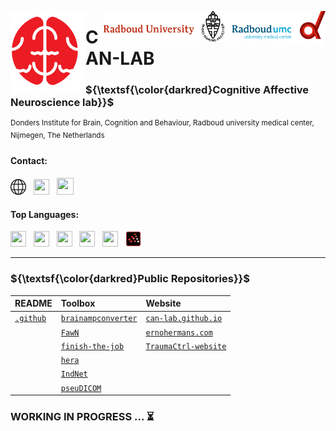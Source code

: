 <img align="right" alt="Coding" width="55" src="profile/media/donders_d.svg"> <img align="right" alt="Coding" width="300" src="profile/media/Combilogo_RUMC_RGB.png"> 

<img align="left" alt="Coding" width="120" src="profile/media/canlab_logo_trim.png "> 

<h1 align="left">CAN-LAB</h1>

<h3 align="left">${\textsf{\color{darkred}Cognitive Affective Neuroscience lab}}$</h3>

<sup>Donders Institute for Brain, Cognition and Behaviour, Radboud university medical center, Nijmegen, The Netherlands</sup>

<h4 align="left">Contact:</h4>

<a href="https://cognitiveaffectiveneurosciencelab.nl/index.html"><img src="profile/media/internet-svgrepo-com.svg" height="25" width="25"/></a> &nbsp; <a href="https://twitter.com/canlab_di"><img src="https://cdn.jsdelivr.net/gh/devicons/devicon/icons/twitter/twitter-original.svg" height="25" width="25"/></a> &nbsp; <a href="https://github.com/can-lab"><img src="https://cdn.jsdelivr.net/gh/devicons/devicon/icons/github/github-original.svg" height="27" width="27"/></a>

<h4 align="left">Top Languages:</h4>

<img src="https://cdn.jsdelivr.net/gh/devicons/devicon/icons/python/python-original.svg" height="25" width="25"/> &nbsp; <img src="https://cdn.jsdelivr.net/gh/devicons/devicon/icons/matlab/matlab-original.svg" height="25" width="25"/> &nbsp; <img src="https://cdn.jsdelivr.net/gh/devicons/devicon/icons/rstudio/rstudio-original.svg" height="25" width="25"/> &nbsp; <img src="https://cdn.jsdelivr.net/gh/devicons/devicon/icons/html5/html5-original.svg" height="25" width="25"/> &nbsp; <img src="https://cdn.jsdelivr.net/gh/devicons/devicon/icons/markdown/markdown-original.svg" height="25" width="25"/> &nbsp; <img src="profile/media/scilab_104094.svg" height="25" width="25"/>

---

<h3 align="left">${\textsf{\color{darkred}Public Repositories}}$</h3>

| README | Toolbox | Website |
| :---- | :---- | :---- |
| [`.github`](https://github.com/can-lab/.github) | [`brainampconverter`](https://github.com/can-lab/brainampconverter "Tool to convert physiology data collected using Brainamp systems to format readable by matlab") | [`can-lab.github.io`](https://github.com/can-lab/can-lab.github.io "CANlab Website") |
|| [`FawN`](https://github.com/can-lab/FawN "FSL analysis with NiPype") | [`ernohermans.com`](https://github.com/can-lab/ernohermans.com) |
|| [`finish-the-job`](https://github.com/can-lab/finish-the-job "Running common preprocessing steps after fMRIprep") | [`TraumaCtrl-website`](https://github.com/can-lab/TraumaCtrl-website) |
|| [`hera`](https://github.com/can-lab/hera "Tool for displaying heart rate data collected from brainamp converter, and correcting it for artifacts") |
|| [`IndNet`](https://github.com/can-lab/IndNet "Defining subject-specific brain networks by individualizing templates") |
|| [`pseuDICOM`](https://github.com/can-lab/pseuDICOM "Pseudonimize (f)MRI data in DICOM format") |

<h3 align="left">WORKING IN PROGRESS ... ⏳</h3>
